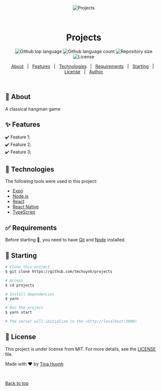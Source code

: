 <div align="center" id="top"> 
  <img src="./.github/app.gif" alt="Projects" />

&#xa0;

  <!-- <a href="https://projects.netlify.app">Demo</a> -->
</div>

<h1 align="center">Projects</h1>

<p align="center">
  <img alt="Github top language" src="https://img.shields.io/github/languages/top/tmchuynh/projects?color=56BEB8">

  <img alt="Github language count" src="https://img.shields.io/github/languages/count/tmchuynh/projects?color=56BEB8">

  <img alt="Repository size" src="https://img.shields.io/github/repo-size/tmchuynh/projects?color=56BEB8">

  <img alt="License" src="https://img.shields.io/github/license/tmchuynh/projects?color=56BEB8">

  <!-- <img alt="Github issues" src="https://img.shields.io/github/issues/tmchuynh/projects?color=56BEB8" /> -->

  <!-- <img alt="Github forks" src="https://img.shields.io/github/forks/tmchuynh/projects?color=56BEB8" /> -->

  <!-- <img alt="Github stars" src="https://img.shields.io/github/stars/tmchuynh/projects?color=56BEB8" /> -->
</p>

<!-- Status -->

<!-- <h4 align="center">
	🚧  Projects 🚀 Under construction...  🚧
</h4>

<hr> -->

<p align="center">
  <a href="#dart-about">About</a> &#xa0; | &#xa0; 
  <a href="#sparkles-features">Features</a> &#xa0; | &#xa0;
  <a href="#rocket-technologies">Technologies</a> &#xa0; | &#xa0;
  <a href="#white_check_mark-requirements">Requirements</a> &#xa0; | &#xa0;
  <a href="#checkered_flag-starting">Starting</a> &#xa0; | &#xa0;
  <a href="#memo-license">License</a> &#xa0; | &#xa0;
  <a href="https://github.com/tmchuynh" target="_blank">Author</a>
</p>

<br>

## :dart: About

A classical hangman game

## :sparkles: Features

:heavy_check_mark: Feature 1;\
:heavy_check_mark: Feature 2;\
:heavy_check_mark: Feature 3;

## :rocket: Technologies

The following tools were used in this project:

- [Expo](https://expo.io/)
- [Node.js](https://nodejs.org/en/)
- [React](https://pt-br.reactjs.org/)
- [React Native](https://reactnative.dev/)
- [TypeScript](https://www.typescriptlang.org/)

## :white_check_mark: Requirements

Before starting :checkered_flag:, you need to have [Git](https://git-scm.com) and [Node](https://nodejs.org/en/) installed.

## :checkered_flag: Starting

```bash
# Clone this project
$ git clone https://github.com/tmchuynh/projects

# Access
$ cd projects

# Install dependencies
$ yarn

# Run the project
$ yarn start

# The server will initialize in the <http://localhost:3000>
```

## :memo: License

This project is under license from MIT. For more details, see the [LICENSE](LICENSE.md) file.

Made with :heart: by <a href="https://github.com/tmchuynh" target="_blank">Tina Huynh</a>

&#xa0;

<a href="#top">Back to top</a>
